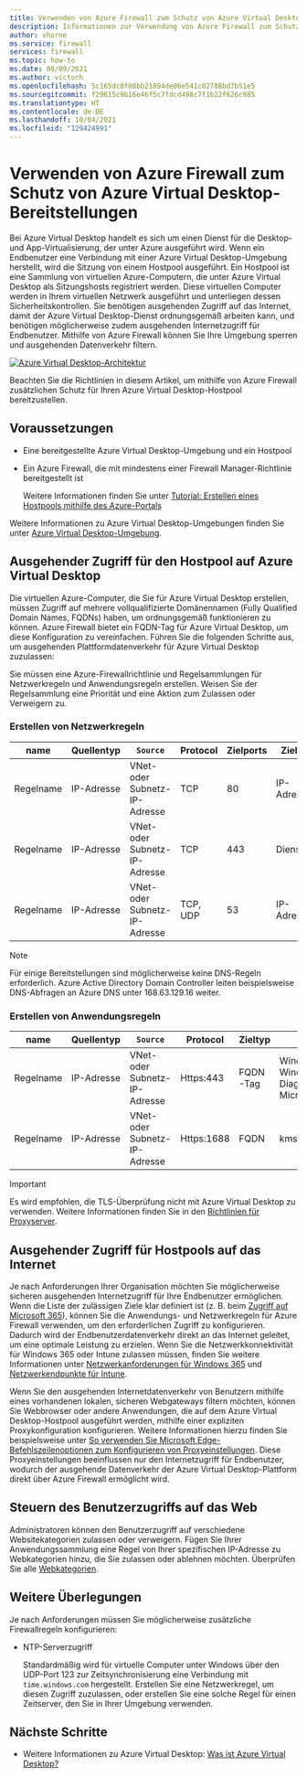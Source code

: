 ```yaml
---
title: Verwenden von Azure Firewall zum Schutz von Azure Virtual Desktop
description: Informationen zur Verwendung von Azure Firewall zum Schutz von Azure Virtual Desktop-Bereitstellungen
author: vhorne
ms.service: firewall
services: firewall
ms.topic: how-to
ms.date: 08/09/2021
ms.author: victorh
ms.openlocfilehash: 5c165dc8f00bb21894de06e541c02788bd7b51e5
ms.sourcegitcommit: f29615c9b16e46f5c7fdcd498c7f1b22f626c985
ms.translationtype: HT
ms.contentlocale: de-DE
ms.lasthandoff: 10/04/2021
ms.locfileid: "129424991"
---
```

# <a name="use-azure-firewall-to-protect-azure-virtual-desktop-deployments"></a>Verwenden von Azure Firewall zum Schutz von Azure Virtual Desktop-Bereitstellungen

Bei Azure Virtual Desktop handelt es sich um einen Dienst für die Desktop- und App-Virtualisierung, der unter Azure ausgeführt wird. Wenn ein Endbenutzer eine Verbindung mit einer Azure Virtual Desktop-Umgebung herstellt, wird die Sitzung von einem Hostpool ausgeführt. Ein Hostpool ist eine Sammlung von virtuellen Azure-Computern, die unter Azure Virtual Desktop als Sitzungshosts registriert werden. Diese virtuellen Computer werden in Ihrem virtuellen Netzwerk ausgeführt und unterliegen dessen Sicherheitskontrollen. Sie benötigen ausgehenden Zugriff auf das Internet, damit der Azure Virtual Desktop-Dienst ordnungsgemäß arbeiten kann, und benötigen möglicherweise zudem ausgehenden Internetzugriff für Endbenutzer. Mithilfe von Azure Firewall können Sie Ihre Umgebung sperren und ausgehenden Datenverkehr filtern.

[ ![Azure Virtual Desktop-Architektur](media/protect-windows-virtual-desktop/windows-virtual-desktop-architecture-diagram.png) ](media/protect-windows-virtual-desktop/windows-virtual-desktop-architecture-diagram.png#lightbox)

Beachten Sie die Richtlinien in diesem Artikel, um mithilfe von Azure Firewall zusätzlichen Schutz für Ihren Azure Virtual Desktop-Hostpool bereitzustellen.

## <a name="prerequisites"></a>Voraussetzungen

 - Eine bereitgestellte Azure Virtual Desktop-Umgebung und ein Hostpool
 - Ein Azure Firewall, die mit mindestens einer Firewall Manager-Richtlinie bereitgestellt ist

   Weitere Informationen finden Sie unter [Tutorial: Erstellen eines Hostpools mithilfe des Azure-Portals](../virtual-desktop/create-host-pools-azure-marketplace.md)

Weitere Informationen zu Azure Virtual Desktop-Umgebungen finden Sie unter [Azure Virtual Desktop-Umgebung](../virtual-desktop/environment-setup.md).

## <a name="host-pool-outbound-access-to-azure-virtual-desktop"></a>Ausgehender Zugriff für den Hostpool auf Azure Virtual Desktop

Die virtuellen Azure-Computer, die Sie für Azure Virtual Desktop erstellen, müssen Zugriff auf mehrere vollqualifizierte Domänennamen (Fully Qualified Domain Names, FQDNs) haben, um ordnungsgemäß funktionieren zu können. Azure Firewall bietet ein FQDN-Tag für Azure Virtual Desktop, um diese Konfiguration zu vereinfachen. Führen Sie die folgenden Schritte aus, um ausgehenden Plattformdatenverkehr für Azure Virtual Desktop zuzulassen:

Sie müssen eine Azure-Firewallrichtlinie und Regelsammlungen für Netzwerkregeln und Anwendungsregeln erstellen. Weisen Sie der Regelsammlung eine Priorität und eine Aktion zum Zulassen oder Verweigern zu.

### <a name="create-network-rules"></a>Erstellen von Netzwerkregeln

| name      | Quellentyp | `Source`                    | Protocol | Zielports | Zieltyp | Destination                       |
| --------- | ----------- | ------------------------- | -------- | ----------------- | ---------------- | --------------------------------- |
| Regelname | IP-Adresse  | VNet- oder Subnetz-IP-Adresse | TCP      | 80                | IP-Adresse       | 169.254.169.254, 168.63.129.16    |
| Regelname | IP-Adresse  | VNet- oder Subnetz-IP-Adresse | TCP      | 443               | Diensttag      | AzureCloud, WindowsVirtualDesktop |
| Regelname | IP-Adresse  | VNet- oder Subnetz-IP-Adresse | TCP, UDP | 53                | IP-Adresse       | *                                 |

> [!NOTE]
> Für einige Bereitstellungen sind möglicherweise keine DNS-Regeln erforderlich. Azure Active Directory Domain Controller leiten beispielsweise DNS-Abfragen an Azure DNS unter 168.63.129.16 weiter.

### <a name="create-application-rules"></a>Erstellen von Anwendungsregeln

| name      | Quellentyp | `Source`                    | Protocol   | Zieltyp | Destination                                                                                 |
| --------- | ----------- | ------------------------- | ---------- | ---------------- | ------------------------------------------------------------------------------------------- |
| Regelname | IP-Adresse  | VNet- oder Subnetz-IP-Adresse | Https:443  | FQDN-Tag         | WindowsVirtualDesktop, WindowsUpdate, Windows-Diagnose, MicrosoftActiveProtectionService |
| Regelname | IP-Adresse  | VNet- oder Subnetz-IP-Adresse | Https:1688 | FQDN             | kms.core.windows.net                                                                        |

> [!IMPORTANT]
> Es wird empfohlen, die TLS-Überprüfung nicht mit Azure Virtual Desktop zu verwenden. Weitere Informationen finden Sie in den [Richtlinien für Proxyserver](../virtual-desktop/proxy-server-support.md#dont-use-ssl-termination-on-the-proxy-server).

## <a name="host-pool-outbound-access-to-the-internet"></a>Ausgehender Zugriff für Hostpools auf das Internet

Je nach Anforderungen Ihrer Organisation möchten Sie möglicherweise sicheren ausgehenden Internetzugriff für Ihre Endbenutzer ermöglichen. Wenn die Liste der zulässigen Ziele klar definiert ist (z. B. beim [Zugriff auf Microsoft 365](/microsoft-365/enterprise/microsoft-365-ip-web-service)), können Sie die Anwendungs- und Netzwerkregeln für Azure Firewall verwenden, um den erforderlichen Zugriff zu konfigurieren. Dadurch wird der Endbenutzerdatenverkehr direkt an das Internet geleitet, um eine optimale Leistung zu erzielen. Wenn Sie die Netzwerkkonnektivität für Windows 365 oder Intune zulassen müssen, finden Sie weitere Informationen unter [Netzwerkanforderungen für Windows 365](/windows-365/requirements-network#allow-network-connectivity) und [Netzwerkendpunkte für Intune](/mem/intune/fundamentals/intune-endpoints).

Wenn Sie den ausgehenden Internetdatenverkehr von Benutzern mithilfe eines vorhandenen lokalen, sicheren Webgateways filtern möchten, können Sie Webbrowser oder andere Anwendungen, die auf dem Azure Virtual Desktop-Hostpool ausgeführt werden, mithilfe einer expliziten Proxykonfiguration konfigurieren. Weitere Informationen hierzu finden Sie beispielsweise unter [So verwenden Sie Microsoft Edge-Befehlszeilenoptionen zum Konfigurieren von Proxyeinstellungen](/deployedge/edge-learnmore-cmdline-options-proxy-settings). Diese Proxyeinstellungen beeinflussen nur den Internetzugriff für Endbenutzer, wodurch der ausgehende Datenverkehr der Azure Virtual Desktop-Plattform direkt über Azure Firewall ermöglicht wird.

## <a name="control-user-access-to-the-web"></a>Steuern des Benutzerzugriffs auf das Web

Administratoren können den Benutzerzugriff auf verschiedene Websitekategorien zulassen oder verweigern. Fügen Sie Ihrer Anwendungssammlung eine Regel von Ihrer spezifischen IP-Adresse zu Webkategorien hinzu, die Sie zulassen oder ablehnen möchten. Überprüfen Sie alle [Webkategorien](web-categories.md).

## <a name="additional-considerations"></a>Weitere Überlegungen

Je nach Anforderungen müssen Sie möglicherweise zusätzliche Firewallregeln konfigurieren:

- NTP-Serverzugriff

  Standardmäßig wird für virtuelle Computer unter Windows über den UDP-Port 123 zur Zeitsynchronisierung eine Verbindung mit `time.windows.com` hergestellt. Erstellen Sie eine Netzwerkregel, um diesen Zugriff zuzulassen, oder erstellen Sie eine solche Regel für einen Zeitserver, den Sie in Ihrer Umgebung verwenden.

## <a name="next-steps"></a>Nächste Schritte

- Weitere Informationen zu Azure Virtual Desktop: [Was ist Azure Virtual Desktop?](../virtual-desktop/overview.md)
